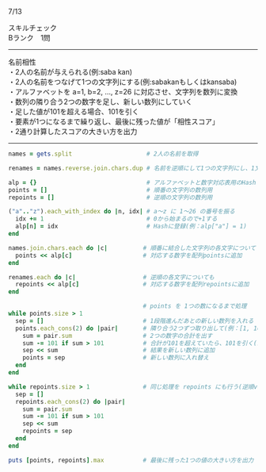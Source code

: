 7/13
  
スキルチェック  
Bランク　1問  
  
-------------------------------------------
名前相性  
・2人の名前が与えられる(例:saba kan)  
・2人の名前をつなげて1つの文字列にする(例:sabakanもしくはkansaba)  
・アルファベットを a=1, b=2, …, z=26 に対応させ、文字列を数列に変換  
・数列の隣り合う2つの数字を足し、新しい数列にしていく  
・足した値が101を超える場合、101を引く  
・要素が1つになるまで繰り返し、最後に残った値が「相性スコア」  
・2通り計算したスコアの大きい方を出力  
  
-------------------------------------------
  
```ruby
names = gets.split                     # 2人の名前を取得

renames = names.reverse.join.chars.dup # 名前を逆順にして1つの文字列にし、1文字ずつ配列にする

alp = {}                               # アルファベットと数字対応表用のHash
points = []                            # 順番の文字列の数列用
repoints = []                          # 逆順の文字列の数列用

("a".."z").each_with_index do |n, idx| # a〜z に 1〜26 の番号を振る
  idx += 1                             # 0から始まるので+1する
  alp[n] = idx                         # Hashに登録(例：alp["a"] = 1)
end

names.join.chars.each do |c|          # 順番に結合した文字列の各文字について
  points << alp[c]                    # 対応する数字を配列pointsに追加
end

renames.each do |c|                   # 逆順の各文字についても
  repoints << alp[c]                  # 対応する数字を配列repointsに追加
end

                                      # points を 1つの数になるまで処理
while points.size > 1
  sep = []                            # 1段階進んだあとの新しい数列を入れる
  points.each_cons(2) do |pair|       # 隣り合う2つずつ取り出して(例：[1, 16] → 1+16)
    sum = pair.sum                    # 2つの数字の合計を出す
    sum -= 101 if sum > 101           # 合計が101を超えていたら、101を引く(ルール)
    sep << sum                        # 結果を新しい数列に追加
    points = sep                      # 新しい数列に入れ替え
  end
end

while repoints.size > 1               # 同じ処理を repoints にも行う(逆順ver)
  sep = []
  repoints.each_cons(2) do |pair|
    sum = pair.sum
    sum -= 101 if sum > 101
    sep << sum
    repoints = sep
  end
end

puts [points, repoints].max           # 最後に残った1つの値の大きい方を出力
```

